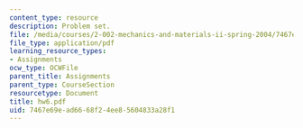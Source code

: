 ```yaml
---
content_type: resource
description: Problem set.
file: /media/courses/2-002-mechanics-and-materials-ii-spring-2004/7467e69ead6668f24ee85604833a28f1_hw6.pdf
file_type: application/pdf
learning_resource_types:
- Assignments
ocw_type: OCWFile
parent_title: Assignments
parent_type: CourseSection
resourcetype: Document
title: hw6.pdf
uid: 7467e69e-ad66-68f2-4ee8-5604833a28f1
---
```

